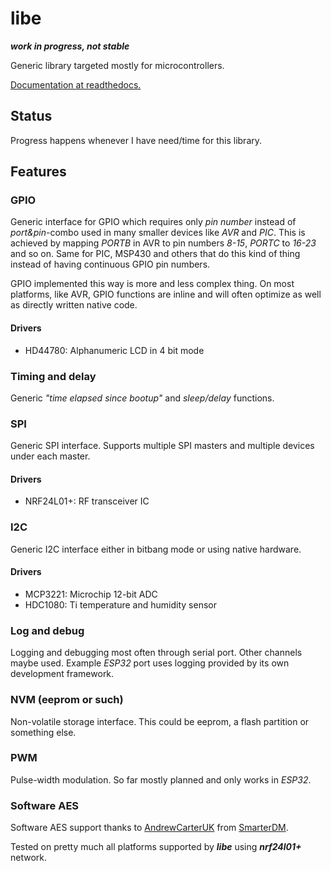 # libe
***work in progress, not stable***

Generic library targeted mostly for microcontrollers.

[Documentation at readthedocs.](https://libe.readthedocs.io/en/latest/)

## Status

Progress happens whenever I have need/time for this library.

## Features

### GPIO

Generic interface for GPIO which requires only *pin number* instead of *port&pin*-combo used in many smaller devices like *AVR* and *PIC*.
This is achieved by mapping *PORTB* in AVR to pin numbers *8-15*, *PORTC* to *16-23* and so on.
Same for PIC, MSP430 and others that do this kind of thing instead of having continuous
GPIO pin numbers.

GPIO implemented this way is more and less complex thing.
On most platforms, like AVR, GPIO functions are inline and will often optimize as well
as directly written native code.

#### Drivers

* HD44780: Alphanumeric LCD in 4 bit mode

### Timing and delay

Generic *"time elapsed since bootup"* and *sleep/delay* functions.

### SPI

Generic SPI interface. Supports multiple SPI masters and multiple devices under each master.

#### Drivers

* NRF24L01+: RF transceiver IC

### I2C

Generic I2C interface either in bitbang mode or using native hardware.

#### Drivers

* MCP3221: Microchip 12-bit ADC
* HDC1080: Ti temperature and humidity sensor

### Log and debug

Logging and debugging most often through serial port.
Other channels maybe used. Example *ESP32* port uses logging provided by its own development framework.

### NVM (eeprom or such)

Non-volatile storage interface. This could be eeprom, a flash partition or something else.

### PWM

Pulse-width modulation. So far mostly planned and only works in *ESP32*.

### Software AES

Software AES support thanks to [AndrewCarterUK](https://twitter.com/AndrewCarterUK) from [SmarterDM](https://github.com/SmarterDM/micro-aes).

Tested on pretty much all platforms supported by ***libe*** using ***nrf24l01+*** network.



